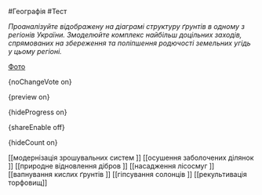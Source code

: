 #Географія #Тест

*Проаналізуйте відображену на діаграмі структуру ґрунтів в одному з регіонів України. Змоделюйте комплекс найбільш доцільних заходів, спрямованих на збереження та поліпшення родючості земельних угідь у цьому регіоні.*

[Фото](https://zno.osvita.ua//doc/images/znotest/123/12312/54.jpg)

{noChangeVote on}

{preview on}

{hideProgress on}

{shareEnable off}

{hideCount on}

[[модернізація зрошувальних систем ]]
[[осушення заболочених ділянок ]]
[[природне відновлення дібров ]]
[[насадження лісосмуг ]]
[[вапнування кислих ґрунтів ]]
[[гіпсування солонців ]]
[[рекультивація торфовищ]]
